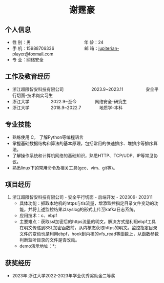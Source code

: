  <center>
     <h1>谢霆豪</h1>
 </center>

## 个人信息 

* 性 别：男&emsp;&emsp;&emsp;&emsp;&emsp;&emsp;&emsp;&emsp;&emsp;&emsp;&emsp;&emsp;&ensp;年 龄：24  
* 手 机：15988706336 &emsp;&emsp;&emsp;&emsp;&emsp;&emsp;&ensp;  邮 箱：jupiterian-player@foxmail.com    
* 专 业：网络安全 &emsp;&emsp;&emsp;&emsp;&emsp;

## 工作及教育经历

* 浙江超限智安科技有限公司&emsp;&emsp;&emsp;&emsp;&emsp;&emsp;&ensp;2023.9~2023.11&emsp;&emsp;&emsp;&emsp;&emsp; 安全平行切面-技术岗实习生    
* 浙江大学&emsp;&emsp;&emsp;&emsp;&emsp;2022.9~至今&emsp;&emsp;&emsp;&emsp; 网络安全-研究生         
* 浙江大学&emsp;&emsp;&emsp;&emsp;&emsp;2018.9~2022.7&emsp;&emsp;&emsp;&emsp; 地质学-本科  

## 专业技能

* 熟练使用 C， 了解Python等编程语言
* 掌握基础数据结构和算法的基本原理，包括常用的快速排序、堆排序等排序算法。
* 了解操作系统和计算机网络的基础知识，熟悉HTTP、TCP/UDP、IP等常见协议。
* 熟悉linux下的常用命令及相关工具(gcc、vim、git等)。

## 项目经历

1. 浙江超限智安科技有限公司 - 安全平行切面 - 后端开发 - 202309- 202311 
    * 具体功能：抓取本地机的https与tls流量，增添监控指定目录文件变动的功能，并将上述监控结果以syslog的形式上传至kafka日志系统。
    * 应用技术：c、ebpf
    * 主要难点：获取ssl加密后的https流量的明文，解决方式是利用ebpf工具在明文传递到SSL加密函数前，从内核态获取https的明文。监控指定目录文件的变动也是利用ebpf，hook到内核的vfs_read等函数上，从函数参数判断监听目录的文件是否改动。
    * demo演示地址：*;


## 获奖经历
* 2023年 浙江大学2022-2023年学业优秀奖助金二等奖





